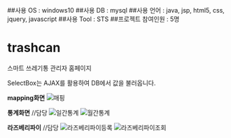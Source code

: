 ##사용 OS : windows10
##사용 DB : mysql 
##사용 언어 : java, jsp, html5, css, jquery, javascript
##사용 Tool : STS
##프로젝트 참여인원 : 5명 

# trashcan
스마트 쓰레기통 관리자 홈페이지

SelectBox는 AJAX를 활용하여 DB에서 값을 불러옵니다.

**mapping화면**
![매핑](https://user-images.githubusercontent.com/57119199/67728968-a8dee700-fa32-11e9-817d-b6aa0bf3d7be.JPG)

**통계화면** //담당 
![일간통계](https://user-images.githubusercontent.com/57119199/67728970-aa101400-fa32-11e9-83e8-f95809f78c0d.JPG)
![월간통계](https://user-images.githubusercontent.com/57119199/67728973-ab414100-fa32-11e9-8d33-0f6aac161e1e.JPG)

**라즈베리파이** //담당
![라즈베리파이등록](https://user-images.githubusercontent.com/57119199/67728976-ac726e00-fa32-11e9-8c48-2f8cbb2c1cb6.JPG)
![라즈베리파이조회](https://user-images.githubusercontent.com/57119199/67728978-ad0b0480-fa32-11e9-9a6c-49d19c3a578d.JPG)
